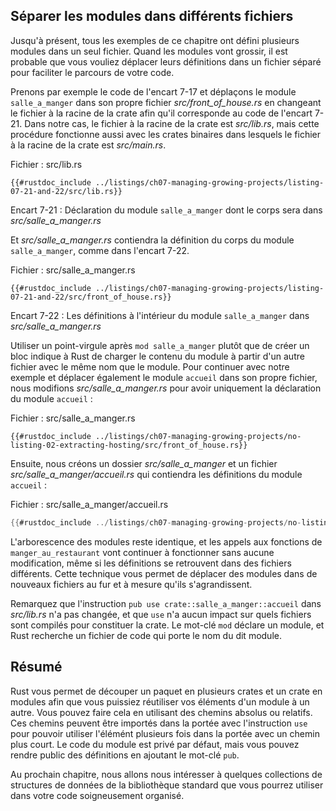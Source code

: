 <!--
## Separating Modules into Different Files
-->

## Séparer les modules dans différents fichiers

<!--
So far, all the examples in this chapter defined multiple modules in one file.
When modules get large, you might want to move their definitions to a separate
file to make the code easier to navigate.
-->

Jusqu'à présent, tous les exemples de ce chapitre ont défini plusieurs modules
dans un seul fichier. Quand les modules vont grossir, il est probable que vous
vouliez déplacer leurs définitions dans un fichier séparé pour faciliter le
parcours de votre code.

<!--
For example, let’s start from the code in Listing 7-17 and move the
`front_of_house` module to its own file *src/front_of_house.rs* by changing the
crate root file so it contains the code shown in Listing 7-21. In this case,
the crate root file is *src/lib.rs*, but this procedure also works with binary
crates whose crate root file is *src/main.rs*.
-->

Prenons par exemple le code de l'encart 7-17 et déplaçons le module
`salle_a_manger` dans son propre fichier *src/front_of_house.rs* en changeant le
fichier à la racine de la crate afin qu'il corresponde au code de l'encart 7-21.
Dans notre cas, le fichier à la racine de la crate est *src/lib.rs*, mais cette
procédure fonctionne aussi avec les crates binaires dans lesquels le fichier à
la racine de la crate est *src/main.rs*.

<!--
<span class="filename">Filename: src/lib.rs</span>
-->

<span class="filename">Fichier : src/lib.rs</span>

<!--
```rust,ignore
{{#rustdoc_include ../listings/ch07-managing-growing-projects/listing-07-21-and-22/src/lib.rs}}
```
-->

```rust,ignore
{{#rustdoc_include ../listings/ch07-managing-growing-projects/listing-07-21-and-22/src/lib.rs}}
```

<!--
<span class="caption">Listing 7-21: Declaring the `front_of_house` module whose
body will be in *src/front_of_house.rs*</span>
-->

<span class="caption">Encart 7-21 : Déclaration du module `salle_a_manger` dont
le corps sera dans *src/salle_a_manger.rs*</span>

<!--
And *src/front_of_house.rs* gets the definitions from the body of the
`front_of_house` module, as shown in Listing 7-22.
-->

Et *src/salle_a_manger.rs* contiendra la définition du corps du module
`salle_a_manger`, comme dans l'encart 7-22.

<!--
<span class="filename">Filename: src/front_of_house.rs</span>
-->

<span class="filename">Fichier : src/salle_a_manger.rs</span>

<!--
```rust,ignore
{{#rustdoc_include ../listings/ch07-managing-growing-projects/listing-07-21-and-22/src/front_of_house.rs}}
```
-->

```rust,ignore
{{#rustdoc_include ../listings/ch07-managing-growing-projects/listing-07-21-and-22/src/front_of_house.rs}}
```

<!--
<span class="caption">Listing 7-22: Definitions inside the `front_of_house`
module in *src/front_of_house.rs*</span>
-->

<span class="caption">Encart 7-22 : Les définitions à l'intérieur du module
`salle_a_manger` dans *src/salle_a_manger.rs*</span>

<!--
Using a semicolon after `mod front_of_house` rather than using a block tells
Rust to load the contents of the module from another file with the same name as
the module. To continue with our example and extract the `hosting` module to
its own file as well, we change *src/front_of_house.rs* to contain only the
declaration of the `hosting` module:
-->

Utiliser un point-virgule après `mod salle_a_manger` plutôt que de créer un bloc
indique à Rust de charger le contenu du module à partir d'un autre fichier avec
le même nom que le module. Pour continuer avec notre exemple et déplacer
également le module `accueil` dans son propre fichier, nous modifions
*src/salle_a_manger.rs* pour avoir uniquement la déclaration du module
`accueil` :

<!--
<span class="filename">Filename: src/front_of_house.rs</span>
-->

<span class="filename">Fichier : src/salle_a_manger.rs</span>

<!--
```rust,ignore
{{#rustdoc_include ../listings/ch07-managing-growing-projects/no-listing-02-extracting-hosting/src/front_of_house.rs}}
```
-->

```rust,ignore
{{#rustdoc_include ../listings/ch07-managing-growing-projects/no-listing-02-extracting-hosting/src/front_of_house.rs}}
```

<!--
Then we create a *src/front_of_house* directory and a file
*src/front_of_house/hosting.rs* to contain the definitions made in the
`hosting` module:
-->

Ensuite, nous créons un dossier *src/salle_a_manger* et un fichier
*src/salle_a_manger/accueil.rs* qui contiendra les définitions du module
`accueil` :

<!--
<span class="filename">Filename: src/front_of_house/hosting.rs</span>
-->

<span class="filename">Fichier : src/salle_a_manger/accueil.rs</span>

<!--
```rust
{{# rustdoc_include ../listings/ch07-managing-growing-projects/no-listing-02-extracting-hosting/src/front_of_house/hosting.rs}}
```
-->

```rust
{{#rustdoc_include ../listings/ch07-managing-growing-projects/no-listing-02-extracting-hosting/src/accueil/hosting.rs}}
```

<!--
The module tree remains the same, and the function calls in `eat_at_restaurant`
will work without any modification, even though the definitions live in
different files. This technique lets you move modules to new files as they grow
in size.
-->

L'arborescence des modules reste identique, et les appels aux fonctions de
`manger_au_restaurant` vont continuer à fonctionner sans aucune modification,
même si les définitions se retrouvent dans des fichiers différents. Cette
technique vous permet de déplacer des modules dans de nouveaux fichiers au fur
et à mesure qu'ils s'agrandissent.

<!--
Note that the `pub use crate::front_of_house::hosting` statement in
*src/lib.rs* also hasn’t changed, nor does `use` have any impact on what files
are compiled as part of the crate. The `mod` keyword declares modules, and Rust
looks in a file with the same name as the module for the code that goes into
that module.
-->

Remarquez que l'instruction `pub use crate::salle_a_manger::accueil` dans
*src/lib.rs* n'a pas changée, et que `use` n'a aucun impact sur quels fichiers
sont compilés pour constituer la crate. Le mot-clé `mod` déclare un module, et
Rust recherche un fichier de code qui porte le nom du dit module.

<!--
## Summary
-->

## Résumé

<!--
Rust lets you split a package into multiple crates and a crate into modules
so you can refer to items defined in one module from another module. You can do
this by specifying absolute or relative paths. These paths can be brought into
scope with a `use` statement so you can use a shorter path for multiple uses of
the item in that scope. Module code is private by default, but you can make
definitions public by adding the `pub` keyword.
-->

Rust vous permet de découper un paquet en plusieurs crates et un crate en
modules afin que vous puissiez réutiliser vos éléments d'un module à un autre.
Vous pouvez faire cela en utilisant des chemins absolus ou relatifs. Ces chemins
peuvent être importés dans la portée avec l'instruction `use` pour pouvoir
utiliser l'élémént plusieurs fois dans la portée avec un chemin plus court. Le
code du module est privé par défaut, mais vous pouvez rendre public des
définitions en ajoutant le mot-clé `pub`.

<!--
In the next chapter, we’ll look at some collection data structures in the
standard library that you can use in your neatly organized code.
-->

Au prochain chapitre, nous allons nous intéresser à quelques collections de
structures de données de la bibliothèque standard que vous pourrez utiliser dans
votre code soigneusement organisé.

